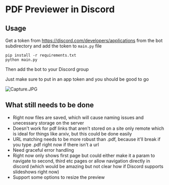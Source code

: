 # PDF Previewer in Discord

## Usage

Get a token from https://discord.com/developers/applications from the bot subdirectory and add the token to ```main.py``` file

```
pip install -r requirements.txt
python main.py
```

Then add the bot to your Discord group

Just make sure to put in an app token and you should be good to go

![Capture.JPG](Capture.JPG)

## What still needs to be done
* Right now files are saved, which will cause naming issues and unecessary storage on the server
* Doesn't work for pdf links that aren't stored on a site only remote which is ideal for things like arxiv, but this could be done easily
* URL matching needs to be more robust than .pdf, because it'll break if you type .pdf right now if there isn't a url
* Need graceful error handling
* Right now only shows first page but could either make it a param to navigate to second, third etc pages or allow navigation directly in discord (which would be amazing but not clear how if Discord supports slideshows right now)
* Support some options to resize the preview



